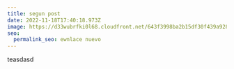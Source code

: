 ```yaml
---
title: segun post
date: 2022-11-18T17:40:18.973Z
image: https://d33wubrfki0l68.cloudfront.net/643f3998ba2b15df30f439a928c3928b9bb3b92f/a4300/img/cms/netlify-cms2.png
seo:
  permalink_seo: ewnlace nuevo
---
```

teasdasd
